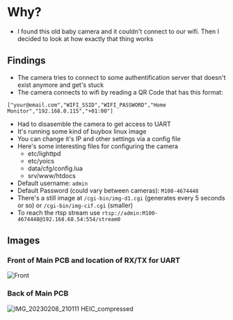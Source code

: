 # Why?
- I found this old baby camera and it couldn't connect to our wifi. Then I decided to look at how exactly that thing works
## Findings
- The camera tries to connect to some authentification server that doesn't exist anymore and get's stuck
- The camera connects to wifi by reading a QR Code that has this format:
```
["your@email.com","WIFI_SSID","WIFI_PASSWORD","Home Monitor","192.168.0.115","+01:00"]
```
- Had to disasemble the camera to get access to UART
- It's running some kind of buybox linux image
- You can change it's IP and other settings via a config file
- Here's some interesting files for configuring the camera
   - etc/lighttpd
   - etc/yoics
   - data/cfg/config.lua
   - srv/www/htdocs
-  Default username: `admin`
-  Default Password (could vary between cameras): `M100-4674448`
- There's a still image at `/cgi-bin/img-d1.cgi` (generates every 5 seconds or so) or `/cgi-bin/img-cif.cgi` (smaller)
- To reach the rtsp stream use `rtsp://admin:M100-4674448@192.168.68.54:554/stream0`

## Images
### Front of Main PCB and location of RX/TX for UART
 
 ![Front](https://github.com/derkrasseleo/philips_b120_reverse_engineering/assets/16163571/323c77d2-12fc-43e2-9365-43c96794c8a3)

### Back of Main PCB

![IMG_20230208_210111 HEIC_compressed](https://github.com/derkrasseleo/philips_b120_reverse_engineering/assets/16163571/27347b4a-9abd-4ca1-80f1-21ab3968e9ce)
